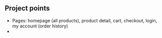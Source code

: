 ## Project points

- Pages: homepage (all products), product detail, cart, checkout, login, my account (order history)
- 